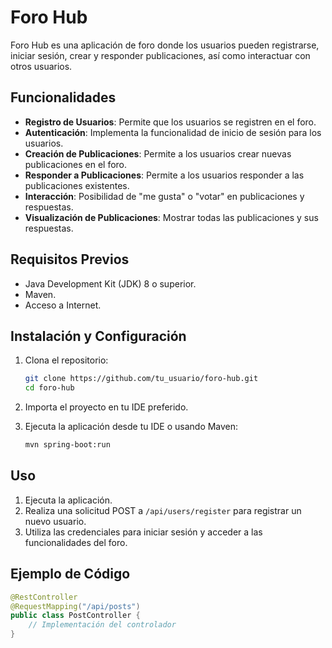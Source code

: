 # Foro Hub

Foro Hub es una aplicación de foro donde los usuarios pueden registrarse, iniciar sesión, crear y responder publicaciones, así como interactuar con otros usuarios.

## Funcionalidades

- **Registro de Usuarios**: Permite que los usuarios se registren en el foro.
- **Autenticación**: Implementa la funcionalidad de inicio de sesión para los usuarios.
- **Creación de Publicaciones**: Permite a los usuarios crear nuevas publicaciones en el foro.
- **Responder a Publicaciones**: Permite a los usuarios responder a las publicaciones existentes.
- **Interacción**: Posibilidad de "me gusta" o "votar" en publicaciones y respuestas.
- **Visualización de Publicaciones**: Mostrar todas las publicaciones y sus respuestas.

## Requisitos Previos

- Java Development Kit (JDK) 8 o superior.
- Maven.
- Acceso a Internet.

## Instalación y Configuración

1. Clona el repositorio:
    ```bash
    git clone https://github.com/tu_usuario/foro-hub.git
    cd foro-hub
    ```

2. Importa el proyecto en tu IDE preferido.

3. Ejecuta la aplicación desde tu IDE o usando Maven:
    ```bash
    mvn spring-boot:run
    ```

## Uso

1. Ejecuta la aplicación.
2. Realiza una solicitud POST a `/api/users/register` para registrar un nuevo usuario.
3. Utiliza las credenciales para iniciar sesión y acceder a las funcionalidades del foro.

## Ejemplo de Código

```java
@RestController
@RequestMapping("/api/posts")
public class PostController {
    // Implementación del controlador
}

